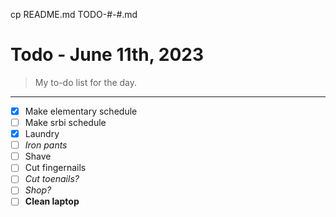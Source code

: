 cp README.md TODO-#-#.md

# Todo - June 11th, 2023 
> My to-do list for the day.
___

 - [x] Make elementary schedule 
 - [ ] Make srbi schedule 
 - [x] Laundry
 - [ ] *Iron pants*
 - [ ] Shave
 - [ ] Cut fingernails
 - [ ] *Cut toenails?*
 - [ ] *Shop?*
 - [ ] **Clean laptop**